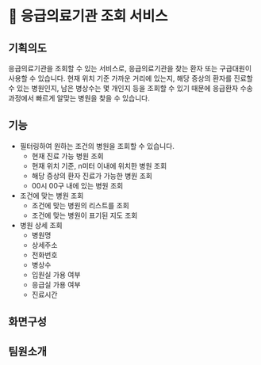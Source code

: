 # 🏥 응급의료기관 조회 서비스

## 기획의도
응급의료기관을 조회할 수 있는 서비스로, 응급의료기관을 찾는 환자 또는 구급대원이 사용할 수 있습니다. 현재 위치 기준 가까운 거리에 있는지, 해당 증상의 환자를 진료할 수 있는 병원인지, 남은 병상수는 몇 개인지 등을 조회할 수 있기 때문에 응급환자 수송 과정에서 빠르게 알맞는 병원을 찾을 수 있습니다. 
## 기능
- 필터링하여 원하는 조건의 병원을 조회할 수 있습니다.
  - 현재 진료 가능 병원 조회
  - 현재 위치 기준, n미터 이내에 위치한 병원 조회
  - 해당 증상의 환자 진료가 가능한 병원 조회
  - 00시 00구 내에 있는 병원 조회
- 조건에 맞는 병원 조회
  - 조건에 맞는 병원의 리스트를 조회
  - 조건에 맞는 병원이 표기된 지도 조회
- 병원 상세 조회
  - 병원명
  - 상세주소
  - 전화번호
  - 병상수
  - 입원실 가용 여부
  - 응급실 가용 여부
  - 진료시간

## 화면구성
## 팀원소개

